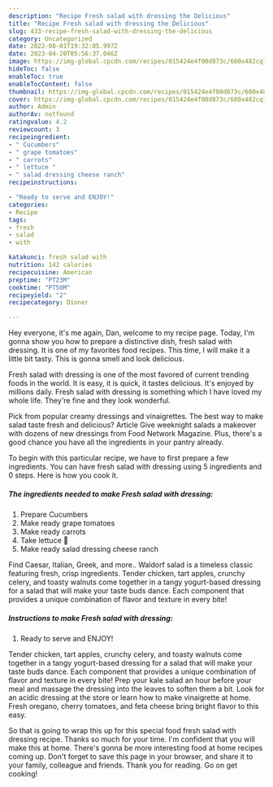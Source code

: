 ```yaml
---
description: "Recipe Fresh salad with dressing the Delicious"
title: "Recipe Fresh salad with dressing the Delicious"
slug: 433-recipe-fresh-salad-with-dressing-the-delicious
category: Uncategorized
date: 2022-08-01T19:32:05.997Z
date: 2023-04-20T05:56:37.046Z
image: https://img-global.cpcdn.com/recipes/015424e4f00d873c/680x482cq70/fresh-salad-with-dressing-recipe-main-photo.jpg
hideToc: false
enableToc: true
enableTocContent: false
thumbnail: https://img-global.cpcdn.com/recipes/015424e4f00d873c/680x482cq70/fresh-salad-with-dressing-recipe-main-photo.jpg
cover: https://img-global.cpcdn.com/recipes/015424e4f00d873c/680x482cq70/fresh-salad-with-dressing-recipe-main-photo.jpg
author: Admin
authorAv: notfound
ratingvalue: 4.2
reviewcount: 3
recipeingredient:
- " Cucumbers"
- " grape tomatoes"
- " carrots"
- " lettuce "
- " salad dressing cheese ranch"
recipeinstructions:

- "Ready to serve and ENJOY!"
categories:
- Recipe
tags:
- fresh
- salad
- with

katakunci: fresh salad with 
nutrition: 142 calories
recipecuisine: American
preptime: "PT23M"
cooktime: "PT50M"
recipeyield: "2"
recipecategory: Dinner

---
```



Hey everyone, it's me again, Dan, welcome to my recipe page. Today, I'm gonna show you how to prepare a distinctive dish, fresh salad with dressing. It is one of my favorites food recipes. This time, I will make it a little bit tasty. This is gonna smell and look delicious.

Fresh salad with dressing is one of the most favored of current trending foods in the world. It is easy, it is quick, it tastes delicious. It's enjoyed by millions daily. Fresh salad with dressing is something which I have loved my whole life. They're fine and they look wonderful.

Pick from popular creamy dressings and vinaigrettes. The best way to make salad taste fresh and delicious? Article Give weeknight salads a makeover with dozens of new dressings from Food Network Magazine. Plus, there&#39;s a good chance you have all the ingredients in your pantry already.


To begin with this particular recipe, we have to first prepare a few ingredients. You can have fresh salad with dressing using 5 ingredients and 0 steps. Here is how you cook it.

<!--inarticleads1-->

##### The ingredients needed to make Fresh salad with dressing:

1. Prepare  Cucumbers
1. Make ready  grape tomatoes
1. Make ready  carrots
1. Take  lettuce 🥬
1. Make ready  salad dressing cheese ranch


Find Caesar, Italian, Greek, and more.. Waldorf salad is a timeless classic featuring fresh, crisp ingredients. Tender chicken, tart apples, crunchy celery, and toasty walnuts come together in a tangy yogurt-based dressing for a salad that will make your taste buds dance. Each component that provides a unique combination of flavor and texture in every bite! 

<!--inarticleads2-->

##### Instructions to make Fresh salad with dressing:


1. Ready to serve and ENJOY!

Tender chicken, tart apples, crunchy celery, and toasty walnuts come together in a tangy yogurt-based dressing for a salad that will make your taste buds dance. Each component that provides a unique combination of flavor and texture in every bite! Prep your kale salad an hour before your meal and massage the dressing into the leaves to soften them a bit. Look for an acidic dressing at the store or learn how to make vinaigrette at home. Fresh oregano, cherry tomatoes, and feta cheese bring bright flavor to this easy. 

So that is going to wrap this up for this special food fresh salad with dressing recipe. Thanks so much for your time. I'm confident that you will make this at home. There's gonna be more interesting food at home recipes coming up. Don't forget to save this page in your browser, and share it to your family, colleague and friends. Thank you for reading. Go on get cooking!
